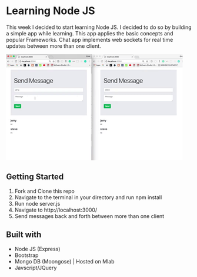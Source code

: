 # Learning Node JS

This week I decided to start learning Node JS. I decided to do so by building a simple app while learning. This app applies the basic concepts and popular Frameworks. Chat app implements web sockets for real time updates between more than one client.

![alt text](https://github.com/erickalexander/learning-node-js-building-simple-chat-app/blob/master/giphy.gif)


## Getting Started
1. Fork and Clone this repo
2. Navigate to the terminal in your directory and run npm install
3. Run node server.js
4. Navigate to http://localhost:3000/
5. Send messages back and forth between more than one client

## Built with
* Node JS (Express)
* Bootstrap
* Mongo DB (Moongose) | Hosted on Mlab
* Javscript/JQuery
